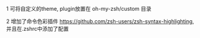 1 可将自定义的theme, plugin放置在 oh-my-zsh/custom 目录

2 增加了命令色彩插件 https://github.com/zsh-users/zsh-syntax-highlighting, 并且在.zshrc中添加了配置
